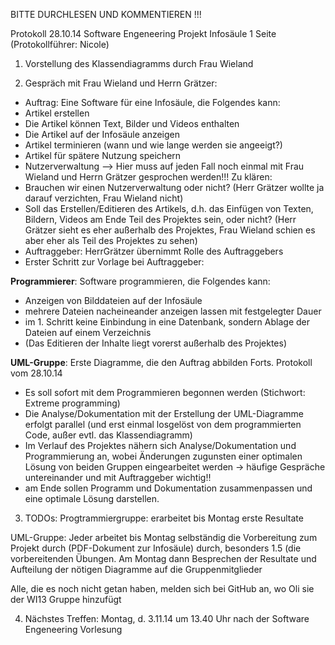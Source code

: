 BITTE DURCHLESEN UND KOMMENTIEREN !!!

Protokoll 28.10.14                                                             Software Engeneering Projekt Infosäule                                                                             1 Seite  (Protokollführer: Nicole)

1)	Vorstellung des Klassendiagramms durch Frau Wieland

2)	Gespräch mit Frau Wieland und Herrn Grätzer:
-	Auftrag: Eine Software für eine Infosäule, die Folgendes kann:
-	Artikel erstellen
-	Die Artikel können Text, Bilder und Videos enthalten
-	Die Artikel auf der Infosäule anzeigen
-	Artikel terminieren (wann und wie lange werden sie angeeigt?)
-	Artikel für spätere Nutzung speichern
-	Nutzerverwaltung
-->	Hier muss auf jeden Fall noch einmal mit Frau Wieland und Herrn Grätzer gesprochen werden!!!
Zu klären:
-	Brauchen wir einen Nutzerverwaltung oder nicht? (Herr Grätzer wollte ja darauf verzichten, Frau Wieland nicht)
-	Soll das Erstellen/Editieren des Artikels, d.h. das Einfügen von Texten, Bildern, Videos am Ende Teil des Projektes sein, oder nicht? (Herr Grätzer sieht es eher außerhalb des Projektes, Frau Wieland schien es aber eher als Teil des Projektes zu sehen)
-	Auftraggeber: HerrGrätzer übernimmt Rolle des Auftraggebers 
-	Erster Schritt zur Vorlage bei Auftraggeber:

**Programmierer**: Software programmieren, die Folgendes kann:
-	Anzeigen von Bilddateien auf der Infosäule
-	mehrere Dateien nacheineander anzeigen lassen mit festgelegter Dauer
-	im 1. Schritt keine Einbindung in eine Datenbank, sondern Ablage der Dateien auf einem Verzeichnis
-	(Das Editieren der Inhalte liegt vorerst außerhalb des Projektes)

**UML-Gruppe**: Erste Diagramme, die den Auftrag abbilden
Forts. Protokoll vom 28.10.14
-	Es soll sofort mit dem Programmieren begonnen werden (Stichwort: Extreme programming)
-	Die Analyse/Dokumentation mit der Erstellung der UML-Diagramme erfolgt parallel (und erst einmal losgelöst von dem programmierten Code, außer evtl. das Klassendiagramm)
-	Im Verlauf des Projektes nähern sich Analyse/Dokumentation und Programmierung an, wobei Änderungen zugunsten einer optimalen Lösung von beiden Gruppen eingearbeitet werden -> häufige Gespräche untereinander und mit Auftraggeber wichtig!!
-	am Ende sollen Programm und Dokumentation zusammenpassen und eine optimale Lösung darstellen. 


3)	TODOs:
Progtrammiergruppe: erarbeitet bis Montag erste Resultate

UML-Gruppe: Jeder arbeitet bis Montag selbständig die Vorbereitung zum Projekt durch (PDF-Dokument zur Infosäule) durch, besonders 1.5 (die vorbereitenden Übungen.
Am Montag dann Besprechen der Resultate und Aufteilung der nötigen Diagramme auf die Gruppenmitglieder

Alle, die es noch nicht getan haben, melden sich bei GitHub an, wo Oli sie der WI13 Gruppe hinzufügt

4)	Nächstes Treffen: Montag, d. 3.11.14 um 13.40 Uhr nach der Software Engeneering Vorlesung





